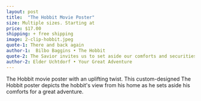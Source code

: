 ```yaml
---
layout: post
title:  "The Hobbit Movie Poster"
size: Multiple sizes. Starting at
price: $17.00
shipping: + free shipping
image: 2-clip-hobbit.jpeg
quote-1: There and back again
author-1:  Bilbo Baggins • The Hobbit
quote-2: The Savior invites us to set aside our comforts and securities and join Him on the journey of discipleship…our own great adventure of ‘there and back again’.
author-2: Elder Uchtdorf • Your Great Adventure
---
```

The Hobbit movie poster with an uplifting twist. This custom-designed The Hobbit poster depicts the hobbit's view from his home as he sets aside his comforts for a great adventure.
